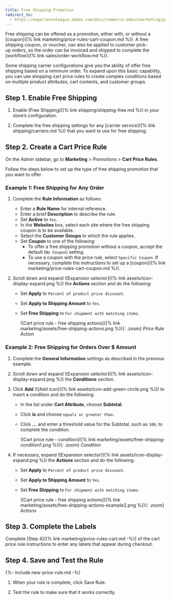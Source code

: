 ```yaml
---
title: Free Shipping Promotion
redirect_to:
  - https://experienceleague.adobe.com/docs/commerce-admin/marketing/promotions/cart-rules/price-rules-cart-free-shipping.html
---
```


Free shipping can be offered as a promotion, either with, or without a [coupon]({% link marketing/price-rules-cart-coupon.md %}). A free shipping coupon, or voucher, can also be applied to customer pick-up orders, so the order can be invoiced and shipped to complete the [workflow]({% link sales/order-workflow.md %}).

Some shipping carrier configurations give you the ability of offer free shipping based on a minimum order. To expand upon this basic capability, you can use shopping cart price rules to create complex conditions based on multiple product attributes, cart contents, and customer groups.

## Step 1. Enable Free Shipping

1. Enable [Free Shipping]({% link shipping/shipping-free.md %}) in your store’s configuration.

1. Complete the free shipping settings for any [carrier service]({% link shipping/carriers.md %}) that you want to use for free shipping.

## Step 2. Create a Cart Price Rule

On the _Admin_ sidebar, go to **Marketing** > _Promotions_ > **Cart Price Rules**.

Follow the steps below to set up the type of free shipping promotion that you want to offer.

### Example 1: Free Shipping for Any Order

1. Complete the **Rule Information** as follows:

   - Enter a **Rule Name** for internal reference.
   - Enter a brief **Description** to describe the rule.
   - Set **Active** to `Yes`.
   - In the **Websites** box, select each site where the free shipping coupon is to be available.
   - Select the **Customer Groups** to which the rule applies.
   - Set **Coupon** to one of the following:
      - To offer a free shipping promotion without a coupon, accept the default (`No Coupon`) setting.
      - To use a coupon with the price rule, select `Specific Coupon`. If necessary, complete the instructions to set up a [coupon]({% link marketing/price-rules-cart-coupon.md %}).

1. Scroll down and expand ![Expansion selector]({% link assets/icon-display-expand.png %}) the **Actions** section and do the following:

   - Set **Apply** to `Percent of product price discount`.
   - Set **Apply to Shipping Amount** to `Yes`.
   - Set **Free Shipping** to `For shipment with matching items`.

      ![Cart price rule - free shipping actions]({% link marketing/assets/free-shipping-actions.png %}){: .zoom}
      _Price Rule Action_

### Example 2: Free Shipping for Orders Over $ Amount

1. Complete the **General Information** settings as described in the previous example.

1. Scroll down and expand ![Expansion selector]({% link assets/icon-display-expand.png %}) the **Conditions** section.

1. Click **Add** (![Add icon]({% link assets/icon-add-green-circle.png %})) to insert a condition and do the following:

   - In the list under **Cart Attribute**, choose **Subtotal**.
   - Click **is** and choose `equals or greater than`.
   - Click **...** and enter a threshold value for the Subtotal, such as `100`, to complete the condition.

      ![Cart price rule - condition]({% link marketing/assets/free-shipping-condition1.png %}){: .zoom}
      _Condition_

1. If necessary, expand ![Expansion selector]({% link assets/icon-display-expand.png %}) the **Actions** section and do the following:

   - Set **Apply** to `Percent of product price discount`.
   - Set **Apply to Shipping Amount** to `Yes`.
   - Set **Free Shipping** to `For shipment with matching items`.

      ![Cart price rule - free shipping actions]({% link marketing/assets/free-shipping-actions-example2.png %}){: .zoom}
      _Actions_

## Step 3. Complete the Labels

Complete [Step 4]({% link marketing/price-rules-cart.md -%}) of the cart price rule instructions to enter any labels that appear during checkout.

## Step 4. Save and Test the Rule

{%- include new-price-rule.md -%}

1. When your rule is complete, click <span class="btn">Save Rule</span>.

1. Test the rule to make sure that it works correctly.
